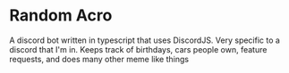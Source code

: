# Random Acro
A discord bot written in typescript that uses DiscordJS. Very specific to a discord that I'm in. Keeps track of birthdays, cars people own, feature requests, and does many other meme like things

